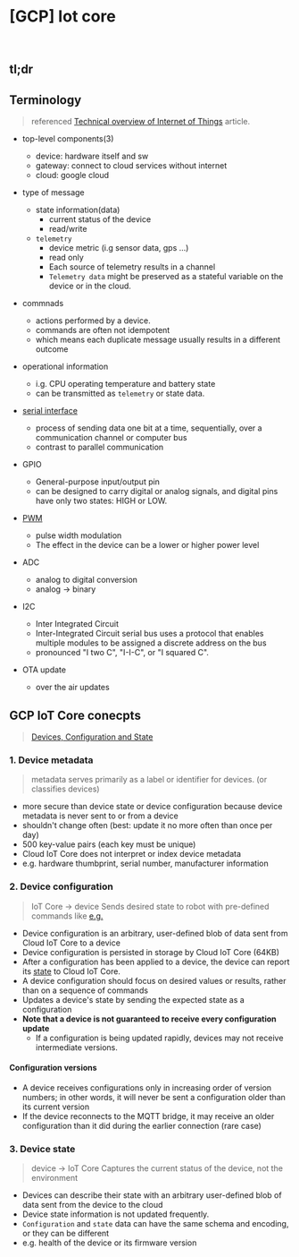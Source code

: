 # [GCP] Iot core




<!--more-->
<br />

## tl;dr

## Terminology
> referenced [Technical overview of Internet of Things](https://cloud.google.com/architecture/iot-overview) article.


- top-level components(3)

  - device: hardware itself and sw
  - gateway: connect to cloud services without internet
  - cloud: google cloud

- type of message

  - state information(data)
    - current status of the device
    - read/write
  - `telemetry`
    - device metric (i.g sensor data, gps ...)
    - read only
    - Each source of telemetry results in a channel
    - `Telemetry data` might be preserved as a stateful variable on the device or in the cloud.

- commnads

  - actions performed by a device.
  - commands are often not idempotent
  - which means each duplicate message usually results in a different outcome

- operational information
  - i.g. CPU operating temperature and battery state
  - can be transmitted as `telemetry` or state data.
- [serial interface](https://en.wikipedia.org/wiki/Serial_communication)
  - process of sending data one bit at a time, sequentially, over a communication channel or computer bus
  - contrast to parallel communication
- GPIO
  - General-purpose input/output pin
  - can be designed to carry digital or analog signals, and digital pins have only two states: HIGH or LOW.
- [PWM](https://en.wikipedia.org/wiki/Pulse-width_modulation)
  - pulse width modulation
  - The effect in the device can be a lower or higher power level
- ADC
  - analog to digital conversion
  - analog -> binary
- I2C
  - Inter Integrated Circuit
  - Inter-Integrated Circuit serial bus uses a protocol that enables multiple modules to be assigned a discrete address on the bus
  - pronounced "I two C", "I-I-C", or "I squared C".
- OTA update
  - over the air updates

## GCP IoT Core conecpts
> [Devices, Configuration and State](https://cloud.google.com/iot/docs/concepts/devices)

### 1. Device metadata
> metadata serves primarily as a label or identifier for devices. (or classifies devices)

- more secure than device state or device configuration because device metadata is never sent to or from a device
- shouldn't change often (best: update it no more often than once per day)
- 500 key-value pairs (each key must be unique)
- Cloud IoT Core does not interpret or index device metadata
- e.g. hardware thumbprint, serial number, manufacturer information

### 2. Device configuration
> IoT Core → device
> Sends desired state to robot with pre-defined commands like [e.g.](https://cloud.google.com/iot/docs/concepts/devices#structuring_configuration_data)

- Device configuration is an arbitrary, user-defined blob of data sent from Cloud IoT Core to a device
- Device configuration is persisted in storage by Cloud IoT Core (64KB)
- After a configuration has been applied to a device, the device can report its [state](https://cloud.google.com/iot/docs/how-tos/config/getting-state) to Cloud IoT Core.
- A device configuration should focus on desired values or results, rather than on a sequence of commands
- Updates a device's state by sending the expected state as a configuration
- **Note that a device is not guaranteed to receive every configuration update**
  - If a configuration is being updated rapidly, devices may not receive intermediate versions.

#### Configuration versions

- A device receives configurations only in increasing order of version numbers; in other words, it will never be sent a configuration older than its current version
- If the device reconnects to the MQTT bridge, it may receive an older configuration than it did during the earlier connection (rare case)

### 3. Device state
> device → IoT Core
> Captures the current status of the device, not the environment

- Devices can describe their state with an arbitrary user-defined blob of data sent from the device to the cloud
- Device state information is not updated frequently.
- `Configuration` and `state` data can have the same schema and encoding, or they can be different
- e.g. health of the device or its firmware version
